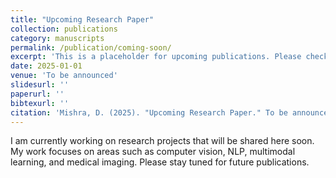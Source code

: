 ```yaml
---
title: "Upcoming Research Paper"
collection: publications
category: manuscripts
permalink: /publication/coming-soon/
excerpt: 'This is a placeholder for upcoming publications. Please check back later for updates.'
date: 2025-01-01
venue: 'To be announced'
slidesurl: ''
paperurl: ''
bibtexurl: ''
citation: 'Mishra, D. (2025). "Upcoming Research Paper." To be announced.'
---
```


I am currently working on research projects that will be shared here soon. My work focuses on areas such as computer vision, NLP, multimodal learning, and medical imaging. Please stay tuned for future publications.
